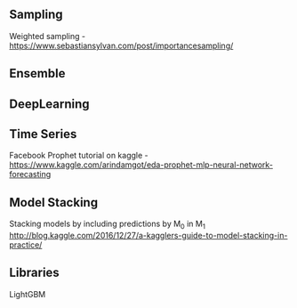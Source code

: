 ## Sampling
Weighted sampling - https://www.sebastiansylvan.com/post/importancesampling/

## Ensemble

## DeepLearning

## Time Series
Facebook Prophet tutorial on kaggle - https://www.kaggle.com/arindamgot/eda-prophet-mlp-neural-network-forecasting

## Model Stacking
Stacking models by including predictions by M<sub>0</sub> in M<sub>1</sub> http://blog.kaggle.com/2016/12/27/a-kagglers-guide-to-model-stacking-in-practice/

## Libraries
LightGBM
